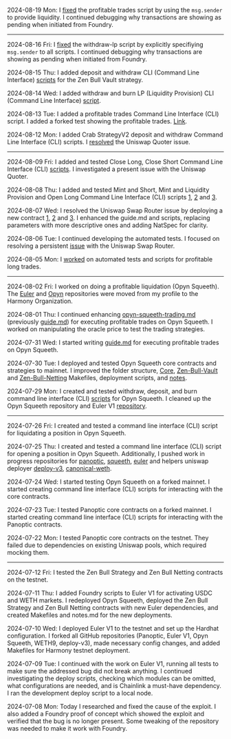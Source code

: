 2024-08-19 Mon: I [fixed](https://github.com/0x73696d616f/squeeth-monorepo/commit/69256a6f8c302f544e7ee0c2424685ba634b04af) the profitable trades script by using the `msg.sender` to provide liquidity. I continued debugging why transactions are showing as pending when initiated from Foundry.

---

2024-08-16 Fri: I [fixed](https://github.com/0x73696d616f/squeeth-monorepo/commit/329c9ebc127edcc35de33a49371144dcf7adc96b) the withdraw-lp script by explicitly specifiying `msg.sender` to all scripts. I continued debugging why transactions are showing as pending when initiated from Foundry.

2024-08-15 Thu: I added deposit and withdraw CLI (Command Line Interface) [scripts](https://github.com/0x73696d616f/squeeth-monorepo/commit/65b92ceb5eab89636fe577218c279d7a5e32b15a) for the Zen Bull Vault strategy.

2024-08-14 Wed: I added withdraw and burn LP (Liquidity Provision) CLI (Command Line Interface) [script](https://github.com/0x73696d616f/squeeth-monorepo/commit/9e5c304636d17d3c9e284df6a419628fcae4762f).

2024-08-13 Tue: I added a profitable trades Command Line Interface (CLI) script. I added a forked test showing the profitable trades. [Link](https://github.com/0x73696d616f/squeeth-monorepo/commit/4fe8aaefd311d1daf1b97feb97e07ee7fe577bb9).

2024-08-12 Mon: I added Crab StrategyV2 deposit and withdraw Command Line Interface (CLI) scripts. I [resolved](https://github.com/0x73696d616f/squeeth-monorepo/commit/ac6e577c0485ca80966b7db9e6747206097d1214) the Uniswap Quoter issue.

---

2024-08-09 Fri: I added and tested Close Long, Close Short Command Line Interface (CLI) [scripts](https://github.com/0x73696d616f/squeeth-monorepo/commit/a7bdcc5a82720bb156c2546329c8b2b9450b05cf). I investigated a present issue with the Uniswap Quoter.

2024-08-08 Thu: I added and tested Mint and Short, Mint and Liquidity Provision and Open Long Command Line Interface (CLI) scripts [1](https://github.com/0x73696d616f/squeeth-monorepo/commit/fa1a72a7c7a8c769338d71142a50a950a21c5b08), [2](https://github.com/0x73696d616f/squeeth-monorepo/commit/70f04330b8f9c7bb59159a346525b058cf36b040) and [3](https://github.com/0x73696d616f/squeeth-monorepo/commit/2b3f6297739cb414bbd3aadf55cd441235a2032b).

2024-08-07 Wed: I resolved the Uniswap Swap Router issue by deploying a new contract [1](https://github.com/0x73696d616f/squeeth-monorepo/commit/00ace5892eb765f81492ef27a24f329283667e37), [2](https://github.com/0x73696d616f/squeeth-monorepo/commit/0288a5703295964321ccf66982e9e21e28b037ef) and [3](https://github.com/0x73696d616f/squeeth-monorepo/commit/fe389753340d0e5a59f350821b81d71b1baed437). I enhanced the guide.md and scripts, replacing parameters with more descriptive ones and adding NatSpec for clarity.

2024-08-06 Tue: I continued developing the automated tests. I focused on resolving a persistent [issue](https://github.com/0x73696d616f/squeeth-monorepo/commit/28b5b88363f62d0096dc715bfe32f3d5f153ce90) with the Uniswap Swap Router.

2024-08-05 Mon: I [worked](https://github.com/harmony-one/squeeth-monorepo/commit/65b92ceb5eab89636fe577218c279d7a5e32b15a) on automated tests and scripts for profitable long trades.

---

2024-08-02 Fri: I worked on doing a profitable liquidation (Opyn Squeeth). The [Euler](https://github.com/harmony-one/euler-contracts) and [Opyn](https://github.com/harmony-one/squeeth-monorepo) repositories were moved from my profile to the Harmony Organization.

2024-08-01 Thu: I continued enhancing [opyn-squeeth-trading.md](https://github.com/harmony-one/h/blob/main/docs/opyn-squeeth-trading.md) (previously [guide.md](https://github.com/0x73696d616f/squeeth-monorepo/blob/main/guide.md)) for executing profitable trades on Opyn Squeeth. I worked on manipulating the oracle price to test the trading strategies.

2024-07-31 Wed: I started writing [guide.md](https://github.com/0x73696d616f/squeeth-monorepo/blob/main/guide.md) for executing profitable trades on Opyn Squeeth.

2024-07-30 Tue: I deployed and tested Opyn Squeeth core contracts and strategies to mainnet. I improved the folder structure, [Core](https://github.com/0x73696d616f/squeeth-monorepo/blob/main/packages/hardhat/Makefile), [Zen-Bull-Vault](https://github.com/0x73696d616f/squeeth-monorepo/blob/main/packages/zen-bull-vault/Makefile) and [Zen-Bull-Netting](https://github.com/0x73696d616f/squeeth-monorepo/blob/main/packages/zen-bull-netting/Makefile) Makefiles, deployment scripts, and [notes](https://github.com/0x73696d616f/squeeth-monorepo/blob/main/notes.md).

2024-07-29 Mon: I created and tested withdraw, deposit, and burn command line interface (CLI) [scripts](https://github.com/0x73696d616f/squeeth-monorepo/blob/main/packages/cli/Makefile) for Opyn Squeeth. I cleaned up the Opyn Squeeth repository and Euler V1 [repository](https://github.com/0x73696d616f/euler-contracts/commit/98ae2ae4346f94777ea7cab9a790d5db4516fc5a).

---

2024-07-26 Fri: I created and tested a command line interface (CLI) script for liquidating a position in Opyn Squeeth.

2024-07-25 Thu: I created and tested a command line interface (CLI) script for opening a position in Opyn Squeeth. Additionally, I pushed work in progress repositories for [panoptic](https://github.com/0x73696d616f/panoptic-v1-core), [squeeth](https://github.com/0x73696d616f/squeeth-monorepo), [euler](https://github.com/0x73696d616f/euler-contracts) and helpers uniswap deployer [deploy-v3](https://github.com/0x73696d616f/deploy-v3), [canonical-weth](https://github.com/0x73696d616f/canonical-weth).

2024-07-24 Wed: I started testing Opyn Squeeth on a forked mainnet. I started creating command line interface (CLI) scripts for interacting with the core contracts.

2024-07-23 Tue: I tested Panoptic core contracts on a forked mainnet. I started creating command line interface (CLI) scripts for interacting with the Panoptic contracts.

2024-07-22 Mon: I tested Panoptic core contracts on the testnet. They failed due to dependencies on existing Uniswap pools, which required mocking them.

---

2024-07-12 Fri: I tested the Zen Bull Strategy and Zen Bull Netting contracts on the testnet.

2024-07-11 Thu:
I added Foundry scripts to Euler V1 for activating USDC and WETH markets. I redeployed Opyn Squeeth, deployed the Zen Bull Strategy and Zen Bull Netting contracts with new Euler dependencies, and created Makefiles and notes.md for the new deployments.

2024-07-10 Wed:
I deployed Euler V1 to the testnet and set up the Hardhat configuration. I forked all GitHub repositories (Panoptic, Euler V1, Opyn Squeeth, WETH9, deploy-v3), made necessary config changes, and added Makefiles for Harmony testnet deployment.

2024-07-09 Tue: I continued with the work on Euler V1, running all tests to make sure the addressed bug did not break anything. I continued investigating the deploy scripts, checking which modules can be omitted, what configurations are needed, and is Chainlink a must-have dependency. I ran the development deploy script to a local node.

2024-07-08 Mon: Today I researched and fixed the cause of the exploit. I also added a Foundry proof of concept which showed the exploit and verified that the bug is no longer present. Some tweaking of the repository was needed to make it work with Foundry.
